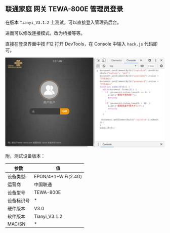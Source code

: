 ## 联通家庭 网关 TEWA-800E 管理员登录

在版本 `Tianyi_V3.1.2` 上测试，可以直接登入管理员后台。

进而可以修改连接模式，改为桥接等等。

直接在登录界面中按 F12 打开 DevTools，在 Console 中输入 `hack.js` 代码即可。


![登录](img/img.png)



附，测试设备版本：

| 参数 | 值 |
| --------- | ------------------- |
| 设备类型: | EPON/4+1+WiFi(2.4G) |
| 运营商     | 中国联通            |
| 设备型号   | TEWA-800E           |
| 设备标识号 | *                   |
| 硬件版本   | V3.0                |
| 软件版本   | Tianyi_V3.1.2       |
| MAC/SN     | *                   |


